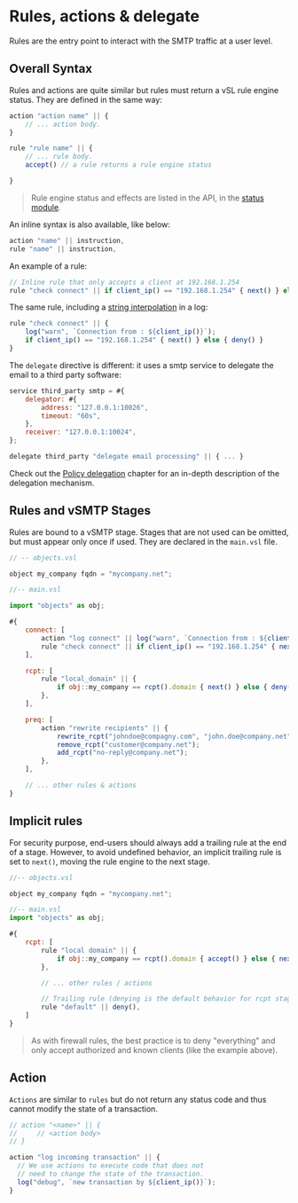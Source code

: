 # Rules, actions & delegate

Rules are the entry point to interact with the SMTP traffic at a user level.

## Overall Syntax

Rules and actions are quite similar but rules must return a vSL rule engine status. They are defined in the same way:

```js
action "action name" || {
    // ... action body.
}
```

```js
rule "rule name" || {
    // ... rule body.
    accept() // a rule returns a rule engine status

}
```

> Rule engine status and effects are listed in the API, in the [status module](api/Status.md).

An inline syntax is also available, like below:

```js
action "name" || instruction,
rule "name" || instruction,
```

An example of a rule:

```js
// Inline rule that only accepts a client at 192.168.1.254
rule "check connect" || if client_ip() == "192.168.1.254" { next() } else { deny() }
```

The same rule, including a [string interpolation](https://rhai.rs/book/language/strings-chars.html#string-interpolation) in a log:

```js
rule "check connect" || {
    log("warn", `Connection from : ${client_ip()}`);
    if client_ip() == "192.168.1.254" { next() } else { deny() }
}
```

The `delegate` directive is different: it uses a smtp service to delegate the email to a third party software:

```js
service third_party smtp = #{
    delegator: #{
        address: "127.0.0.1:10026",
        timeout: "60s",
    },
    receiver: "127.0.0.1:10024",
};

delegate third_party "delegate email processing" || { ... }
```

Check out the [Policy delegation](../../start/configuration/delegation.md) chapter for an in-depth description of the delegation mechanism.

## Rules and vSMTP Stages

Rules are bound to a vSMTP stage. Stages that are not used can be omitted, but must appear only once if used. They are declared in the `main.vsl` file.

```js
// -- objects.vsl

object my_company fqdn = "mycompany.net";

//-- main.vsl

import "objects" as obj;

#{
    connect: [
        action "log connect" || log("warn", `Connection from : ${client_ip()}`),
        rule "check connect" || if client_ip() == "192.168.1.254" { next() } else { deny() },
    ],

    rcpt: [
        rule "local_domain" || {
            if obj::my_company == rcpt().domain { next() } else { deny() }
        },
    ],

    preq: [
        action "rewrite recipients" || {
            rewrite_rcpt("johndoe@compagny.com", "john.doe@company.net");
            remove_rcpt("customer@company.net");
            add_rcpt("no-reply@company.net");
        },
    ],

    // ... other rules & actions
}
```

## Implicit rules

For security purpose, end-users should always add a trailing rule at the end of a stage. However, to avoid undefined behavior, an implicit trailing rule is set to `next()`, moving the rule engine to the next stage.

```js
//-- objects.vsl

object my_company fqdn = "mycompany.net";

//-- main.vsl
import "objects" as obj;

#{
    rcpt: [
        rule "local domain" || {
            if obj::my_company == rcpt().domain { accept() } else { next() }
        },

        // ... other rules / actions

        // Trailing rule (denying is the default behavior for rcpt stage)
        rule "default" || deny(),
    ]
}
```

> As with firewall rules, the best practice is to deny "everything" and only accept authorized and known clients (like the example above).

## Action

`Actions` are similar to `rules` but do not return any status code and thus cannot modify the state of a transaction.

```js
// action "<name>" || {
//     // <action body>
// }

action "log incoming transaction" || {
  // We use actions to execute code that does not
  // need to change the state of the transaction.
  log("debug", `new transaction by ${client_ip()}`);
}
```
